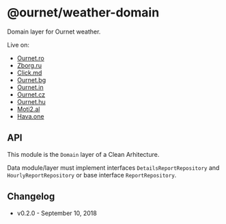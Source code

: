 # @ournet/weather-domain

Domain layer for Ournet weather.

Live on:

- [Ournet.ro](https://meteo.ournet.ro)
- [Zborg.ru](https://pogoda.zborg.ru)
- [Click.md](http://meteo.click.md)
- [Ournet.bg](http://vremeto.ournet.bg)
- [Ournet.in](http://weather.ournet.in)
- [Ournet.cz](http://pocasi.ournet.cz)
- [Ournet.hu](http://idojaras.ournet.hu)
- [Moti2.al](http://moti2.al)
- [Hava.one](http://hava.one)

## API

This module is the `Domain` layer of a Clean Arhitecture.

Data module/layer must implement interfaces `DetailsReportRepository` and
`HourlyReportRepository` or base interface `ReportRepository`.

## Changelog

- v0.2.0 - September 10, 2018
